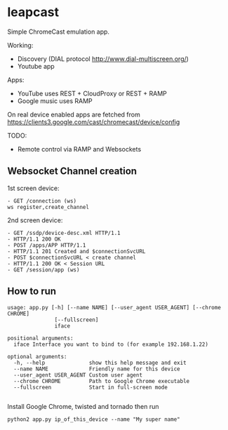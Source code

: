 # leapcast


Simple ChromeCast emulation app.

Working:

 - Discovery (DIAL protocol http://www.dial-multiscreen.org/)
 - Youtube app

Apps:

 - YouTube uses REST + CloudProxy or REST + RAMP
 - Google music uses RAMP 

On real device enabled apps are fetched from https://clients3.google.com/cast/chromecast/device/config

TODO:

 - Remote control via RAMP and Websockets

## Websocket Channel creation

1st screen device:

    - GET /connection (ws)
    ws register,create_channel

2nd screen device: 

    - GET /ssdp/device-desc.xml HTTP/1.1
    - HTTP/1.1 200 OK
    - POST /apps/APP HTTP/1.1
    - HTTP/1.1 201 Created and $connectionSvcURL
    - POST $connectionSvcURL < create channel
    - HTTP/1.1 200 OK < Session URL
    - GET /session/app (ws)

## How to run

```
usage: app.py [-h] [--name NAME] [--user_agent USER_AGENT] [--chrome CHROME]
               [--fullscreen]
               iface

positional arguments:
  iface Interface you want to bind to (for example 192.168.1.22)

optional arguments:
  -h, --help              show this help message and exit
  --name NAME             Friendly name for this device
  --user_agent USER_AGENT Custom user agent
  --chrome CHROME         Path to Google Chrome executable
  --fullscreen            Start in full-screen mode


```

Install Google Chrome, twisted and tornado then run

```python2 app.py ip_of_this_device --name "My super name"```
